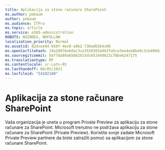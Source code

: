 ```yaml
---
title: Aplikacija za stone računare SharePoint
ms.author: pebaum
author: pebaum
ms.audience: ITPro
ms.topic: article
ms.service: o365-administration
ROBOTS: NOINDEX, NOFOLLOW
localization_priority: Normal
ms.assetid: 82dcee94-656f-4ec8-a9b2-730adb564c06
ms.openlocfilehash: 19a26076e6dac3ce3550365d463fa5ce3ee4ea8be9c3cb409d4dd69f19f021ab
ms.sourcegitcommit: b5f7da89a650d2915dc652449623c78be6247175
ms.translationtype: MT
ms.contentlocale: sr-Latn-RS
ms.lasthandoff: 08/05/2021
ms.locfileid: "54102180"
---
```

# <a name="desktop-app-for-sharepoint"></a>Aplikacija za stone računare SharePoint

Vaša organizacija je uneta u program Private Preview za aplikaciju za stone računare za SharePoint. Microsoft trenutno ne podržava aplikaciju za stone računare za SharePoint (Private Preview). Koristite svoje zadate Microsoft Private Preview partnere da biste zatražili pomoć sa aplikacijom za stone računare SharePoint.
